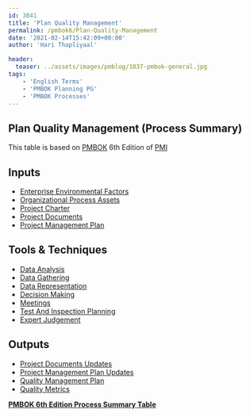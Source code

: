 ```yaml
---
id: 3041   
title: 'Plan Quality Management'
permalink: /pmbok6/Plan-Quality-Management
date: '2021-02-14T15:42:09+00:00'
author: 'Hari Thapliyaal'

header:
  teaser: ../assets/images/pmblog/1037-pmbok-general.jpg
tags:
    - 'English Terms'
    - 'PMBOK Planning PG'
    - 'PMBOK Processes'
---
```


## Plan Quality Management (Process Summary)

This table is based on [PMBOK](https://www.pmi.org/pmbok-guide-standards) 6th Edition of [PMI](https:/www.pmi.org)

## **Inputs**

- [Enterprise Environmental Factors](/pmbok6/enterprise-environmental-factors)
- [Organizational Process Assets](/pmbok6/organizational-process-assets)
- [Project Charter](/pmbok6/project-charter)
- [Project Documents](/pmbok6/project-documents)
- [Project Management Plan](/pmbok6/project-management-plan)

## **Tools &amp; Techniques**

- [Data Analysis](/pmbok6/data-analysis)
- [Data Gathering](/pmbok6/data-gathering)
- [Data Representation](/pmbok6/data-representation)
- [Decision Making](/pmbok6/decision-making)
- [Meetings](/pmbok6/meetings)
- [Test And Inspection Planning](/pmbok6/test-and-inspection-planning)
- [Expert Judgement](/pmbok6/expert-judgement)

## **Outputs**

- [Project Documents Updates](/pmbok6/project-documents-updates)
- [Project Management Plan Updates](/pmbok6/project-management-plan-updates)
- [Quality Management Plan](/pmbok6/quality-management-plan)
- [Quality Metrics](/pmbok6/quality-metrics)

**[PMBOK 6th Edition Process Summary Table](process-groups-and-processes-in-pmbok6/)**

